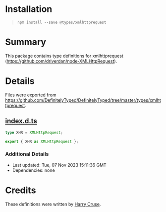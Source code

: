 # Installation
> `npm install --save @types/xmlhttprequest`

# Summary
This package contains type definitions for xmlhttprequest (https://github.com/driverdan/node-XMLHttpRequest).

# Details
Files were exported from https://github.com/DefinitelyTyped/DefinitelyTyped/tree/master/types/xmlhttprequest.
## [index.d.ts](https://github.com/DefinitelyTyped/DefinitelyTyped/tree/master/types/xmlhttprequest/index.d.ts)
````ts
type XHR = XMLHttpRequest;

export { XHR as XMLHttpRequest };

````

### Additional Details
 * Last updated: Tue, 07 Nov 2023 15:11:36 GMT
 * Dependencies: none

# Credits
These definitions were written by [Harry Cruse](https://github.com/CruseCtrl).
